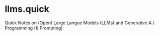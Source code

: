# llms.quick
Quick Notes on (Open) Large Langue Models (LLMs) and Generative A.I. Programming (&amp; Prompting)
